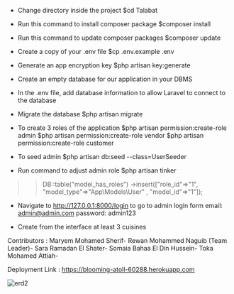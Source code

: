 * Change directory inside the project
$cd Talabat

* Run this command to install composer package
$composer install
	
* Run this command to update composer packages
$composer update

* Create a copy of your .env file
$cp .env.example .env

* Generate an app encryption key
$php artisan key:generate

* Create an empty database for our application in your DBMS

* In the .env file, add database information to allow Laravel to connect to the database

* Migrate the database
$php artisan migrate

* To create 3 roles of the application 
$php artisan permission:create-role admin
$php artisan permission:create-role vendor
$php artisan permission:create-role customer

* To seed admin 
$php artisan db:seed --class=UserSeeder

* Run command to adjust admin role 
$php artisan tinker 
>> DB::table("model_has_roles")
      ->insert(["role_id"=>"1", "model_type"=>"App\Models\User" , "model_id"=>"1"]);
           
* Navigate to http://127.0.0.1:8000/login to go to admin login form 
  email: admin@admin.com
  password: admin123

* Create from the interface at least 3 cuisines   

Contributors :
Maryem Mohamed Sherif-
Rewan Mohammed Naguib (Team Leader)-
Sara Ramadan El Shater-
Somaia Bahaa El Din Hussein-
Toka Mohamed Attiah-


Deployment Link :
https://blooming-atoll-60288.herokuapp.com





![erd2](https://user-images.githubusercontent.com/79705893/123463779-3ac63b00-d5ec-11eb-990a-4683eb548ff7.PNG)

